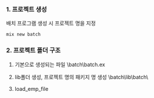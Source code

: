 ### 1. 프로젝트 생성
배치 프로그램 생성 시 프로젝트 명을 지정
```
mix new batch
```

### 2. 프로젝트 폴더 구조
1) 기본으로 생성되는 파일
	\batch\batch.ex

2) lib폴더 생성, 프로젝트 명의 패키지 명 생성
   \batch\lib\batch\ 

3) load_emp_file
